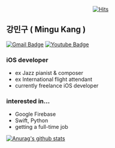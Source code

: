 <div align=center>
  
[![Hits](https://hits.seeyoufarm.com/api/count/incr/badge.svg?url=https%3A%2F%2Fgithub.com%2Fminguking)](https://hits.seeyoufarm.com)

</div>

## 강민구 ( Mingu Kang )
[![Gmail Badge](https://img.shields.io/badge/Gmail-d14836?style=flat-square&logo=Gmail&logoColor=white&link=mailto:minqu.kang@gmail.com)](mailto:minqu.kang@gmail.com)
[![Youtube Badge](https://img.shields.io/badge/Youtube-ff0000?style=flat-square&logo=youtube&link=https://www.youtube.com/channel/UCasWgK1-VLbfzGFuxwoztCA)](https://https://www.youtube.com/channel/UCasWgK1-VLbfzGFuxwoztCA) 

### iOS developer

+ ex Jazz pianist & composer
+ ex International flight attendant
+ currently freelance iOS developer

### interested in...
* Google Firebase
* Swift, Python
* getting a full-time job
	


[![Anurag's github stats](https://github-readme-stats.vercel.app/api?username=minguking)](https://github.com/anuraghazra/github-readme-stats)


<!--
**minguking/minguking** is a ✨ _special_ ✨ repository because its `README.md` (this file) appears on your GitHub profile.

Here are some ideas to get you started:

- 🔭 I’m currently working on ...
- 🌱 I’m currently learning ...
- 👯 I’m looking to collaborate on ...
- 🤔 I’m looking for help with ...
- 💬 Ask me about ...
- 📫 How to reach me: ...
- 😄 Pronouns: ...
- ⚡ Fun fact: ...
-->
